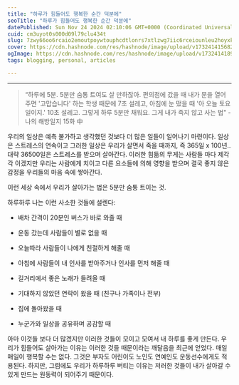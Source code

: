 ```yaml
---
title: "하루가 힘들어도 행복한 순간 덕분에"
seoTitle: "하루가 힘들어도 행복한 순간 덕분에"
datePublished: Sun Nov 24 2024 02:10:06 GMT+0000 (Coordinated Universal Time)
cuid: cm3uyot0s000d09l79clu434t
slug: 7zwy66oo6rcaio2emoutpoywtouphcdtlonrs7xtlzwg7iic6rceiounleu2hoyxka
cover: https://cdn.hashnode.com/res/hashnode/image/upload/v1732414156827/27450c5f-47a8-40a3-96db-61c780075570.jpeg
ogImage: https://cdn.hashnode.com/res/hashnode/image/upload/v1732414189633/6c622e32-7c93-4200-9383-0816d31ebfe7.jpeg
tags: blogging, personal, articles

---
```


---

> “하루에 5분. 5분만 숨통 트여도 살 만하잖아. 편의점에 갔을 때 내가 문을 열어주면 '고맙습니다' 하는 학생 때문에 7초 설레고, 아침에 눈 떴을 때 '아 오늘 토요일이지.' 10초 설레고. 그렇게 하루 5분만 채워요. 그게 내가 죽지 않고 사는 법" - 나의 해방일지 15화 中

우리의 일상은 예측 불가하고 생각했던 것보다 더 많은 일들이 일어나기 마련이다. 일상은 스트레스의 연속이고 그러한 일상은 우리가 살면서 죽을 때까지, 즉 365일 x 100년.. 대략 36500일은 스트레스를 받으며 살아간다. 이러한 힘듦의 무게는 사람들 마다 제각각 이겠지만 우리는 사람에게 치이고 다른 요소들에 의해 영향을 받으며 결국 좋지 않은 감정을 우리들의 마음 속에 쌓아간다.

이런 세상 속에서 우리가 살아가는 법은 5분만 숨통 트이는 것.

하루하루 나는 이런 사소한 것들에 설렌다:

* 배차 간격이 20분인 버스가 바로 와줄 때
    
* 운동 갔는데 사람들이 별로 없을 때
    
* 오늘따라 사람들이 나에게 친절하게 해줄 때
    
* 아침에 사람들이 내 인사를 받아주거나 인사를 먼저 해줄 때
    
* 길거리에서 좋은 노래가 들려올 때
    
* 기대하지 않았던 연락이 왔을 때 (친구나 가족이나 전부)
    
* 집에 돌아왔을 때
    
* 누군가와 일상을 공유하며 공감할 때
    

아마 이것들 보다 더 많겠지만 이러한 것들이 모이고 모여서 내 하루를 좋게 만든다. 우리가 힘들어도 살아가는 이유는 이러한 것들 때문이라는 깨달음을 최근에 얻었다. 매일 매일이 행복할 수는 없다. 그것은 부자도 어린이도 노인도 연예인도 운동선수에게도 적용된다. 하지만, 그럼에도 우리가 하루하루 버티는 이유는 저러한 것들이 내가 살아갈 수 있게 만드는 원동력이 되어주기 때문이다.